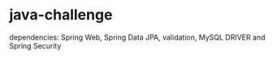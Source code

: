 # java-challenge
dependencies: Spring Web, Spring Data JPA, validation, MySQL DRIVER and Spring Security
